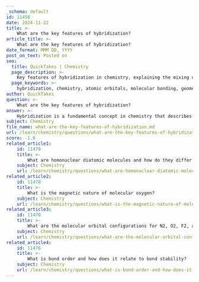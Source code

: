 ```yaml
---
_schema: default
id: 11458
date: 2024-11-22
title: >-
    What are the key features of hybridization?
article_title: >-
    What are the key features of hybridization?
date_format: MMM DD, YYYY
post_on_text: Posted on
seo:
  title: QuickTakes | Chemistry
  page_description: >-
    Key features of hybridization in chemistry, explaining the mixing of atomic orbitals, types of hybridization, their role in molecular geometry, and bonding reactivity.
  page_keywords: >-
    hybridization, chemistry, atomic orbitals, molecular bonding, geometry, sp hybridization, sp hybridization, sp hybridization, spd hybridization, spd hybridization, molecular structure, energy, shape, bonding, reactivity
author: QuickTakes
question: >-
    What are the key features of hybridization?
answer: >-
    Hybridization is a fundamental concept in chemistry that describes the mixing of atomic orbitals to form new hybrid orbitals, which are crucial for understanding molecular bonding and geometry. Here are the key features of hybridization:\n\n1. **Orbital Mixing**: Hybridization involves the combination of two or more atomic orbitals from the same atom. The orbitals that participate in hybridization must have similar energies to ensure effective mixing.\n\n2. **Equal Number of Hybrid Orbitals**: The total number of hybrid orbitals produced is equal to the number of atomic orbitals that are mixed. For example, if two atomic orbitals are hybridized, two hybrid orbitals will be formed.\n\n3. **Types of Hybridization**: There are several types of hybridization based on the orbitals involved:\n   - **sp Hybridization**: Involves one s and one p orbital, resulting in two hybrid orbitals. This type is seen in molecules like BeF₂.\n   - **sp² Hybridization**: Involves one s and two p orbitals, resulting in three hybrid orbitals. An example is found in molecules like BF₃.\n   - **sp³ Hybridization**: Involves one s and three p orbitals, resulting in four hybrid orbitals, as seen in methane (CH₄).\n   - **sp³d Hybridization**: Involves one s, three p, and one d orbital, resulting in five hybrid orbitals, applicable in molecules like PCl₅.\n   - **sp³d² Hybridization**: Involves one s, three p, and two d orbitals, resulting in six hybrid orbitals, as seen in SF₆.\n\n4. **Energy and Shape**: The hybrid orbitals formed have different energies and shapes compared to the original atomic orbitals. This change in energy and geometry helps explain the molecular structure and bonding properties of compounds.\n\n5. **Molecular Geometry**: Hybridization is essential for predicting the geometry of molecules. For instance, sp³ hybridization leads to a tetrahedral shape, sp² to a trigonal planar shape, and sp to a linear shape.\n\n6. **Bonding and Reactivity**: The concept of hybridization is crucial for understanding how atoms bond in molecules and how these bonds influence the reactivity of the compounds.\n\nIn summary, hybridization is a vital concept that not only explains the formation of bonds in molecules but also provides insights into their geometric arrangements and reactivity.
subject: Chemistry
file_name: what-are-the-key-features-of-hybridization.md
url: /learn/chemistry/questions/what-are-the-key-features-of-hybridization
score: -1.0
related_article1:
    id: 11479
    title: >-
        What are homonuclear diatomic molecules and how do they differ from heteronuclear diatomic molecules?
    subject: Chemistry
    url: /learn/chemistry/questions/what-are-homonuclear-diatomic-molecules-and-how-do-they-differ-from-heteronuclear-diatomic-molecules
related_article2:
    id: 11478
    title: >-
        What is the magnetic nature of molecular oxygen?
    subject: Chemistry
    url: /learn/chemistry/questions/what-is-the-magnetic-nature-of-molecular-oxygen
related_article3:
    id: 11470
    title: >-
        What are the molecular orbital configurations for N2, O2, F2, and Ne2 molecules?
    subject: Chemistry
    url: /learn/chemistry/questions/what-are-the-molecular-orbital-configurations-for-n2-o2-f2-and-ne2-molecules
related_article4:
    id: 11476
    title: >-
        What is bond order and how does it relate to bond stability?
    subject: Chemistry
    url: /learn/chemistry/questions/what-is-bond-order-and-how-does-it-relate-to-bond-stability
---
```


&nbsp;